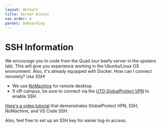 ```yaml
---
layout: default
title: Server Access
nav_order: 4
parent: Onboarding
---
```


# SSH Information

We encourage you to code from the Quad (our beefy server in the upstairs lab). This will give you experience working in the Ubuntu/Linux OS environment. Also, it's already equipped with Docker. How can I connect remotely? Use SSH!

- We use [NoMachine](https://www.nomachine.com/) for remote desktop.  
- If off-campus, be sure to connect via the [UTD GlobalProtect VPN](https://atlas.utdallas.edu/TDClient/30/Portal/Requests/ServiceDet?ID=167) to enable SSH.

[Here's a video tutorial](ssh_tutorial.mp4) that demonstrates GlobalProtect VPN, SSH, NoMachine, and VS Code SSH.

Also, feel free to set up an SSH key for easier log-in access.
